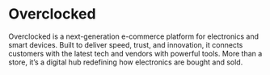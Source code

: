 # Overclocked
Overclocked is a next-generation e-commerce platform for electronics and smart devices. Built to deliver speed, trust, and innovation, it connects customers with the latest tech and vendors with powerful tools. More than a store, it’s a digital hub redefining how electronics are bought and sold.
